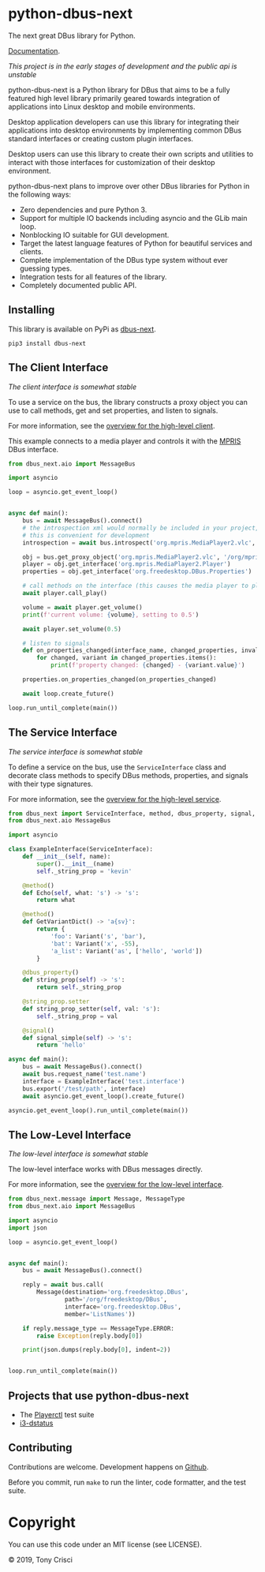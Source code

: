 # python-dbus-next

The next great DBus library for Python.

[Documentation](https://python-dbus-next.readthedocs.io/en/latest/).

*This project is in the early stages of development and the public api is unstable*

python-dbus-next is a Python library for DBus that aims to be a fully featured high level library primarily geared towards integration of applications into Linux desktop and mobile environments.

Desktop application developers can use this library for integrating their applications into desktop environments by implementing common DBus standard interfaces or creating custom plugin interfaces.

Desktop users can use this library to create their own scripts and utilities to interact with those interfaces for customization of their desktop environment.

python-dbus-next plans to improve over other DBus libraries for Python in the following ways:

* Zero dependencies and pure Python 3.
* Support for multiple IO backends including asyncio and the GLib main loop.
* Nonblocking IO suitable for GUI development.
* Target the latest language features of Python for beautiful services and clients.
* Complete implementation of the DBus type system without ever guessing types.
* Integration tests for all features of the library.
* Completely documented public API.

## Installing

This library is available on PyPi as [dbus-next](https://pypi.org/project/dbus-next/).

```
pip3 install dbus-next
```

## The Client Interface

*The client interface is somewhat stable*

To use a service on the bus, the library constructs a proxy object you can use to call methods, get and set properties, and listen to signals.

For more information, see the [overview for the high-level client](https://python-dbus-next.readthedocs.io/en/latest/high-level-client/index.html).

This example connects to a media player and controls it with the [MPRIS](https://specifications.freedesktop.org/mpris-spec/latest/) DBus interface.

```python
from dbus_next.aio import MessageBus

import asyncio

loop = asyncio.get_event_loop()


async def main():
    bus = await MessageBus().connect()
    # the introspection xml would normally be included in your project, but
    # this is convenient for development
    introspection = await bus.introspect('org.mpris.MediaPlayer2.vlc', '/org/mpris/MediaPlayer2')

    obj = bus.get_proxy_object('org.mpris.MediaPlayer2.vlc', '/org/mpris/MediaPlayer2', introspection)
    player = obj.get_interface('org.mpris.MediaPlayer2.Player')
    properties = obj.get_interface('org.freedesktop.DBus.Properties')

    # call methods on the interface (this causes the media player to play)
    await player.call_play()

    volume = await player.get_volume()
    print(f'current volume: {volume}, setting to 0.5')

    await player.set_volume(0.5)

    # listen to signals
    def on_properties_changed(interface_name, changed_properties, invalidated_properties):
        for changed, variant in changed_properties.items():
            print(f'property changed: {changed} - {variant.value}')

    properties.on_properties_changed(on_properties_changed)

    await loop.create_future()

loop.run_until_complete(main())
```

## The Service Interface

*The service interface is somewhat stable*

To define a service on the bus, use the `ServiceInterface` class and decorate class methods to specify DBus methods, properties, and signals with their type signatures.

For more information, see the [overview for the high-level service](https://python-dbus-next.readthedocs.io/en/latest/high-level-service/index.html).

```python
from dbus_next import ServiceInterface, method, dbus_property, signal, Variant
from dbus_next.aio MessageBus

import asyncio

class ExampleInterface(ServiceInterface):
    def __init__(self, name):
        super().__init__(name)
        self._string_prop = 'kevin'

    @method()
    def Echo(self, what: 's') -> 's':
        return what

    @method()
    def GetVariantDict() -> 'a{sv}':
        return {
            'foo': Variant('s', 'bar'),
            'bat': Variant('x', -55),
            'a_list': Variant('as', ['hello', 'world'])
        }

    @dbus_property()
    def string_prop(self) -> 's':
        return self._string_prop

    @string_prop.setter
    def string_prop_setter(self, val: 's'):
        self._string_prop = val

    @signal()
    def signal_simple(self) -> 's':
        return 'hello'

async def main():
    bus = await MessageBus().connect()
    await bus.request_name('test.name')
    interface = ExampleInterface('test.interface')
    bus.export('/test/path', interface)
    await asyncio.get_event_loop().create_future()

asyncio.get_event_loop().run_until_complete(main())
```

## The Low-Level Interface

*The low-level interface is somewhat stable*

The low-level interface works with DBus messages directly.

For more information, see the [overview for the low-level interface](https://python-dbus-next.readthedocs.io/en/latest/low-level-interface/index.html).

```python
from dbus_next.message import Message, MessageType
from dbus_next.aio import MessageBus

import asyncio
import json

loop = asyncio.get_event_loop()


async def main():
    bus = await MessageBus().connect()

    reply = await bus.call(
        Message(destination='org.freedesktop.DBus',
                path='/org/freedesktop/DBus',
                interface='org.freedesktop.DBus',
                member='ListNames'))

    if reply.message_type == MessageType.ERROR:
        raise Exception(reply.body[0])

    print(json.dumps(reply.body[0], indent=2))


loop.run_until_complete(main())
```

## Projects that use python-dbus-next

* The [Playerctl](https://github.com/acrisci/playerctl) test suite
* [i3-dstatus](https://github.com/acrisci/i3-dstatus)

## Contributing

Contributions are welcome. Development happens on [Github](https://github.com/acrisci/python-dbus-next).

Before you commit, run `make` to run the linter, code formatter, and the test suite.

# Copyright

You can use this code under an MIT license (see LICENSE).

© 2019, Tony Crisci
